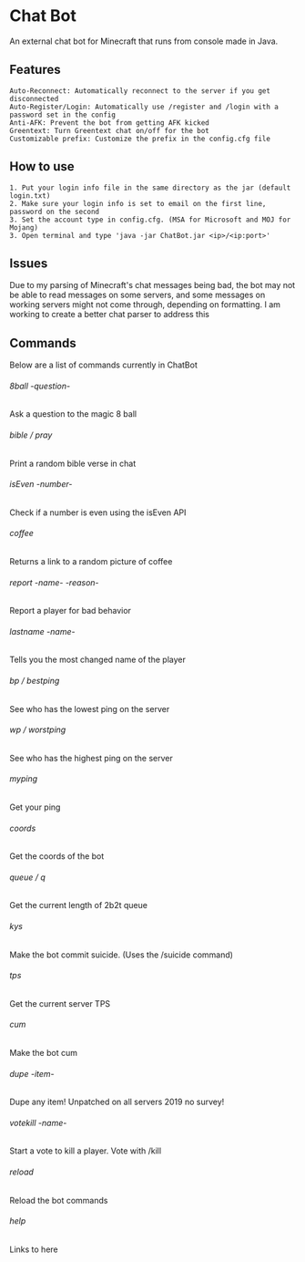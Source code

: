 # Chat Bot
An external chat bot for Minecraft that runs from console made in Java.

## Features
```
Auto-Reconnect: Automatically reconnect to the server if you get disconnected
Auto-Register/Login: Automatically use /register and /login with a password set in the config
Anti-AFK: Prevent the bot from getting AFK kicked
Greentext: Turn Greentext chat on/off for the bot
Customizable prefix: Customize the prefix in the config.cfg file
```

## How to use
```
1. Put your login info file in the same directory as the jar (default login.txt)
2. Make sure your login info is set to email on the first line, password on the second
3. Set the account type in config.cfg. (MSA for Microsoft and MOJ for Mojang)
3. Open terminal and type 'java -jar ChatBot.jar <ip>/<ip:port>'
```

## Issues
Due to my parsing of Minecraft's chat messages being bad, the bot may not be able to read messages on some servers, and some messages on working servers might not come through, depending on formatting.
I am working to create a better chat parser to address this

## Commands
Below are a list of commands currently in ChatBot

###### 8ball -question-
Ask a question to the magic 8 ball
###### bible / pray
Print a random bible verse in chat
###### isEven -number-
Check if a number is even using the isEven API
###### coffee
Returns a link to a random picture of coffee
###### report -name- -reason-
Report a player for bad behavior
###### lastname -name-
Tells you the most changed name of the player
###### bp / bestping
See who has the lowest ping on the server
###### wp / worstping
See who has the highest ping on the server
###### myping
Get your ping
###### coords
Get the coords of the bot
###### queue / q
Get the current length of 2b2t queue
###### kys
Make the bot commit suicide. (Uses the /suicide command)
###### tps
Get the current server TPS
###### cum
Make the bot cum
###### dupe -item-
Dupe any item! Unpatched on all servers 2019 no survey!
###### votekill -name-
Start a vote to kill a player. Vote with /kill
###### reload
Reload the bot commands
###### help
Links to here
